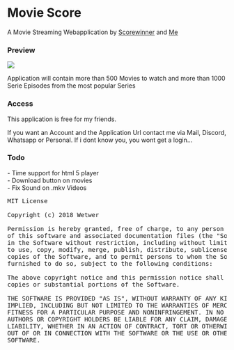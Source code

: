 <h1>Movie Score</h1>
<p>A Movie Streaming Webapplication by <a href="https://github.com/scorewinner">Scorewinner</a> and <a href="https://github.com/Wetwer">Me</a></p>
<h3>Preview</h3>
<p><img src="https://i.imgur.com/lVQcHzJ.png"></p>
<p>Application will contain more than 500 Movies to watch and more than 1000 Serie Episodes from the most popular Series</p>
<p>
  <h3>Access</h3>
  <p>This application is free for my friends.</p>
<p>If you want an Account and the Application Url contact me via Mail, Discord, Whatsapp or Personal. If i dont know you, you wont get a 
  login...</p>
 <h3>Todo</h3>
 - Time support for html 5 player<br>
 - Download button on movies<br>
 - Fix Sound on .mkv Videos
 <br>
 
<pre>
MIT License

Copyright (c) 2018 Wetwer

Permission is hereby granted, free of charge, to any person obtaining a copy
of this software and associated documentation files (the "Software"), to deal
in the Software without restriction, including without limitation the rights
to use, copy, modify, merge, publish, distribute, sublicense, and/or sell
copies of the Software, and to permit persons to whom the Software is
furnished to do so, subject to the following conditions:

The above copyright notice and this permission notice shall be included in all
copies or substantial portions of the Software.

THE SOFTWARE IS PROVIDED "AS IS", WITHOUT WARRANTY OF ANY KIND, EXPRESS OR
IMPLIED, INCLUDING BUT NOT LIMITED TO THE WARRANTIES OF MERCHANTABILITY,
FITNESS FOR A PARTICULAR PURPOSE AND NONINFRINGEMENT. IN NO EVENT SHALL THE
AUTHORS OR COPYRIGHT HOLDERS BE LIABLE FOR ANY CLAIM, DAMAGES OR OTHER
LIABILITY, WHETHER IN AN ACTION OF CONTRACT, TORT OR OTHERWISE, ARISING FROM,
OUT OF OR IN CONNECTION WITH THE SOFTWARE OR THE USE OR OTHER DEALINGS IN THE
SOFTWARE.
</pre>
